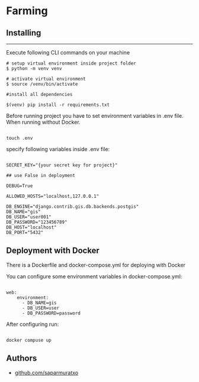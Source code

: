 # Farming

## Installing

---

Execute following CLI commands on your machine

```
# setup virtual environment inside project folder
$ python -m venv venv

# activate virtual environment
$ source /venv/bin/activate

#install all dependencies

$(venv) pip install -r requirements.txt 
```

Before running project you have to set environment variables in .env file. When running without Docker.

```

touch .env

```

specify following variables inside .env file:

```

SECRET_KEY="{your secret key for project}"

## use False in deployment

DEBUG=True

ALLOWED_HOSTS="localhost,127.0.0.1"

DB_ENGINE="django.contrib.gis.db.backends.postgis"
DB_NAME="gis"
DB_USER="user001"
DB_PASSWORD="123456789"
DB_HOST="localhost"
DB_PORT="5432"

```

<!-- ## Running the tests

Tests will be located in shopapp/test folder

```
python3 manage.py test
``` -->

## Deployment with Docker

There is a Dockerfile and docker-compose.yml for deploying with Docker

You can configure some environment variables in docker-compose.yml:

```

web:
    environment:
      - DB_NAME=gis
      - DB_USER=user
      - DB_PASSWORD=password

```

After configuring run:

```

docker compuse up

```

## Authors

- [github.com/saparmuratxo](https://github.com/saparmuratxo/)
